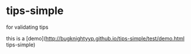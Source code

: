 tips-simple
===========

for validating tips

this is a [demo](http://bugknightyyp.github.io/tips-simple/test/demo.html tips-simple)